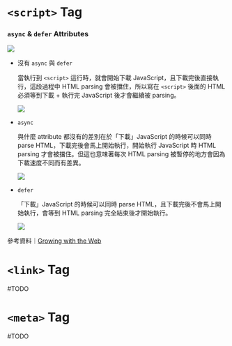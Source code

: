 # `<script>` Tag

### `async` & `defer` Attributes

![](<https://raw.githubusercontent.com/bingyangchen/KM-software/master/img/script-loading-legend.png>)

- 沒有 `async` 與 `defer`

    當執行到 `<script>` 這行時，就會開始下載 JavaScript，且下載完後直接執行，這段過程中 HTML parsing 會被擋住，所以寫在 `<script>` 後面的 HTML 必須等到下載 + 執行完 JavaScript 後才會繼續被 parsing。

    ![](<https://raw.githubusercontent.com/bingyangchen/KM-software/master/img/script-loading-script.png>)

- `async`

    與什麼 attribute 都沒有的差別在於「下載」JavaScript 的時候可以同時 parse HTML，下載完後會馬上開始執行，開始執行 JavaScript 時 HTML parsing 才會被擋住。但這也意味著每次 HTML parsing 被暫停的地方會因為下載速度不同而有差異。

    ![](<https://raw.githubusercontent.com/bingyangchen/KM-software/master/img/script-loading-async.png>)

- `defer`

    「下載」JavaScript 的時候可以同時 parse HTML，且下載完後不會馬上開始執行，會等到 HTML parsing 完全結束後才開始執行。

    ![](<https://raw.githubusercontent.com/bingyangchen/KM-software/master/img/script-loading-defer.png>)

參考資料｜[Growing with the Web](https://www.growingwiththeweb.com/2014/02/async-vs-defer-attributes.html)

# `<link>` Tag

#TODO 

# `<meta>` Tag

#TODO 
